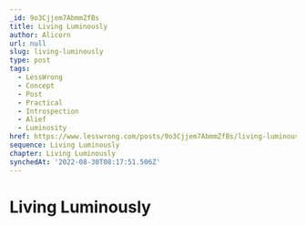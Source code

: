 ```yaml
---
_id: 9o3Cjjem7AbmmZfBs
title: Living Luminously
author: Alicorn
url: null
slug: living-luminously
type: post
tags:
  - LessWrong
  - Concept
  - Post
  - Practical
  - Introspection
  - Alief
  - Luminosity
href: https://www.lesswrong.com/posts/9o3Cjjem7AbmmZfBs/living-luminously
sequence: Living Luminously
chapter: Living Luminously
synchedAt: '2022-08-30T08:17:51.506Z'
---
```

# Living Luminously

